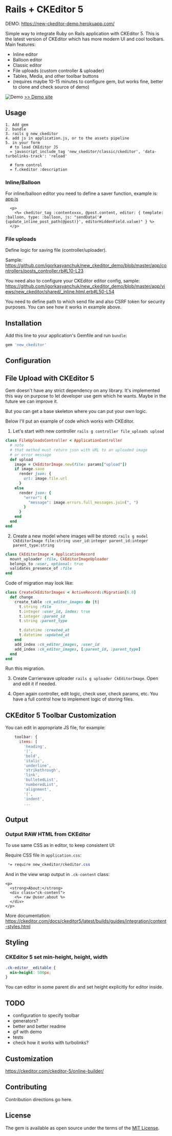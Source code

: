 # Rails + CKEditor 5

DEMO: https://new-ckeditor-demo.herokuapp.com/

Simple way to integrate Ruby on Rails application with CKEditor 5. This is the latest version of CKEditor which has more modern UI and cool toolbars. Main features:

- Inline editor
- Balloon editor
- Classic editor
- File uploads (custom controller & uploader)
- Tables, Media, and other toolbar buttons
- (requires maybe 10-15 minutes to configure gem, but works fine, better to clone and check source of demo)

![Demo](/docs/new_ckeditor.png)
[>> Demo site](https://new-ckeditor-demo.herokuapp.com/)

## Usage

```
1. Add gem
2. bundle
3. rails g new_ckeditor
4. add js in application.js, or to the assets pipeline
5. in your form
  # to load CKEditor JS
  = javascript_include_tag 'new_ckeditor/classic/ckeditor', 'data-turbolinks-track': 'reload'
  
  # form control
  = f.ckeditor :description
```

### Inline/Balloon

For inline/balloon editor you need to define a saver function, example is: [app.js](https://github.com/igorkasyanchuk/new_ckeditor_demo/blob/master/app/assets/javascripts/app.js)

```erb
  <p>
    <%= ckeditor_tag :contentxxxx, @post.content, editor: { template: :balloon, type: :balloon, js: "sendData('#{update_inline_post_path(@post)}', editorHiddenField.value)" } %>
  </p>
```
  
### File uploads

Define logic for saving file (controller/uploader).

Sample: https://github.com/igorkasyanchuk/new_ckeditor_demo/blob/master/app/controllers/posts_controller.rb#L10-L23

You need also to configure your CKEditor editor config, sample: https://github.com/igorkasyanchuk/new_ckeditor_demo/blob/master/app/views/new_ckeditor/shared/_inline.html.erb#L50-L54

You need to define path to which send file and also CSRF token for security purposes. You can see how it works in example above.

## Installation

Add this line to your application's Gemfile and run `bundle`:

```ruby
gem 'new_ckeditor'
```

## Configuration

## File Upload with CKEditor 5

Gem doesn't have any strict dependency on any library. It's implemented this way on purpose to let developer use gem which he wants. Maybe in the future we can improve it.

But you can get a base skeleton where you can put your own logic.

Below I'll put an example of code which works with CKEditor.

1. Let's start with new controller `rails g controller file_uploads upload`

```ruby
class FileUploadsController < ApplicationController
  # note
  # that method must return json with URL to an uploaded image
  # or error message
  def upload
    image = CkEditorImage.new(file: params["upload"])
    if image.save
      render json: {
        url: image.file.url
      }
    else
      render json: {
        "error": {
          "message": image.errors.full_messages.join(", ")
        }
      }
    end
  end
end
```

2. Create a new model where images will be stored: `rails g model CkEditorImage file:string user_id:integer parent_id:integer parent_type:string`

```ruby
class CkEditorImage < ApplicationRecord
  mount_uploader :file, CkEditorImageUploader
  belongs_to :user, optional: true
  validates_presence_of :file
end
```

Code of migration may look like:

```ruby
class CreateCkEditorImages < ActiveRecord::Migration[6.0]
  def change
    create_table :ck_editor_images do |t|
      t.string :file
      t.integer :user_id, index: true
      t.integer :parent_id
      t.string :parent_type

      t.datetime :created_at
      t.datetime :updated_at
    end
    add_index :ck_editor_images, :user_id
    add_index :ck_editor_images, [:parent_id, :parent_type]
  end
end
```
Run this migration.

3. Create Carrierwave uploader `rails g uploader CkEditorImage`. Open and edit it if needed.

4. Open again controller, edit logic, check user, check params, etc. You have a full control how to implement logic of storing files.

## CKEditor 5 Toolbar Customization

You can edit in appropriate JS file, for example:

```javascript
    toolbar: {
      items: [
        'heading',
        '|',
        'bold',
        'italic',
        'underline',
        'strikethrough',
        'link',
        'bulletedList',
        'numberedList',
        'alignment',
        '|',
        'indent',
        ...
```

## Output

### Output RAW HTML from CKEditor

To use same CSS as in editor, to keep consistent UI:

Require CSS file in `application.css`:

```css
 *= require new_ckeditor/ckeditor.css
```

And in the view wrap output in `.ck-content` class:

```erb
<p>
  <strong>About:</strong>
  <div class="ck-content">
    <%= raw @user.about %>
  </div>
</p>
```

More documentation: https://ckeditor.com/docs/ckeditor5/latest/builds/guides/integration/content-styles.html

## Styling

### CKEditor 5 set min-height, height, width

```css
.ck-editor__editable {
  min-height: 500px;
}
```

You can editor in some parent div and set height explicitly for editor inside.

## TODO

- configuration to specify toolbar
- generators?
- better and better readme
- gif with demo
- tests
- check how it works with turbolinks?

## Customization

https://ckeditor.com/ckeditor-5/online-builder/

## Contributing
Contribution directions go here.

## License
The gem is available as open source under the terms of the [MIT License](https://opensource.org/licenses/MIT).

